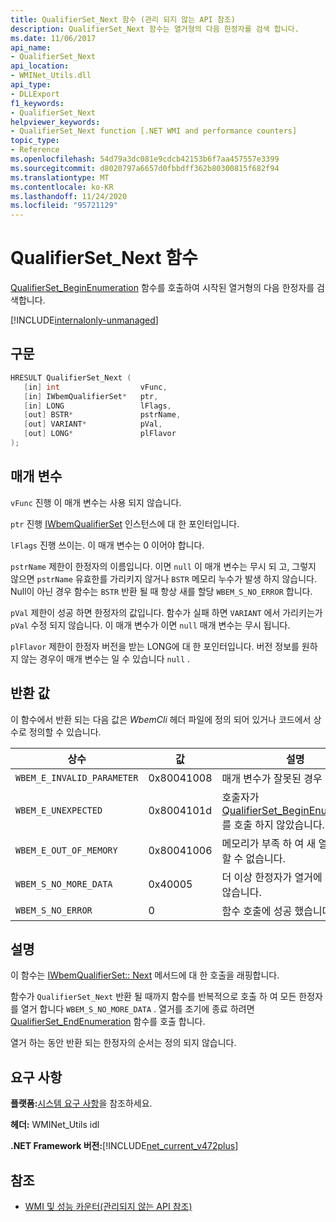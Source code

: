 ```yaml
---
title: QualifierSet_Next 함수 (관리 되지 않는 API 참조)
description: QualifierSet_Next 함수는 열거형의 다음 한정자를 검색 합니다.
ms.date: 11/06/2017
api_name:
- QualifierSet_Next
api_location:
- WMINet_Utils.dll
api_type:
- DLLExport
f1_keywords:
- QualifierSet_Next
helpviewer_keywords:
- QualifierSet_Next function [.NET WMI and performance counters]
topic_type:
- Reference
ms.openlocfilehash: 54d79a3dc081e9cdcb42153b6f7aa457557e3399
ms.sourcegitcommit: d8020797a6657d0fbbdff362b80300815f682f94
ms.translationtype: MT
ms.contentlocale: ko-KR
ms.lasthandoff: 11/24/2020
ms.locfileid: "95721129"
---
```

# <a name="qualifierset_next-function"></a>QualifierSet_Next 함수

[QualifierSet_BeginEnumeration](qualifierset-beginenumeration.md) 함수를 호출하여 시작된 열거형의 다음 한정자를 검색합니다.

[!INCLUDE[internalonly-unmanaged](../../../../includes/internalonly-unmanaged.md)]
  
## <a name="syntax"></a>구문  
  
```cpp  
HRESULT QualifierSet_Next (
   [in] int                  vFunc,
   [in] IWbemQualifierSet*   ptr,
   [in] LONG                 lFlags,
   [out] BSTR*               pstrName,
   [out] VARIANT*            pVal,
   [out] LONG*               plFlavor
);
```  

## <a name="parameters"></a>매개 변수

`vFunc` 진행 이 매개 변수는 사용 되지 않습니다.

`ptr` 진행 [IWbemQualifierSet](/windows/desktop/api/wbemcli/nn-wbemcli-iwbemqualifierset) 인스턴스에 대 한 포인터입니다.

`lFlags` 진행 쓰이는. 이 매개 변수는 0 이어야 합니다.

`pstrName` 제한이 한정자의 이름입니다. 이면 `null` 이 매개 변수는 무시 되 고, 그렇지 않으면 `pstrName` 유효한를 가리키지 않거나 `BSTR` 메모리 누수가 발생 하지 않습니다. Null이 아닌 경우 함수는 `BSTR` 반환 될 때 항상 새를 할당 `WBEM_S_NO_ERROR` 합니다.

`pVal` 제한이 성공 하면 한정자의 값입니다. 함수가 실패 하면 `VARIANT` 에서 가리키는가 `pVal` 수정 되지 않습니다. 이 매개 변수가 이면 `null` 매개 변수는 무시 됩니다.

`plFlavor` 제한이 한정자 버전을 받는 LONG에 대 한 포인터입니다. 버전 정보를 원하지 않는 경우이 매개 변수는 일 수 있습니다 `null` .

## <a name="return-value"></a>반환 값

이 함수에서 반환 되는 다음 값은 *WbemCli* 헤더 파일에 정의 되어 있거나 코드에서 상수로 정의할 수 있습니다.

|상수  |값  |설명  |
|---------|---------|---------|
|`WBEM_E_INVALID_PARAMETER` | 0x80041008 | 매개 변수가 잘못된 경우 |
|`WBEM_E_UNEXPECTED` | 0x8004101d | 호출자가 [QualifierSet_BeginEnumeration](qualifierset-beginenumeration.md)를 호출 하지 않았습니다. |
|`WBEM_E_OUT_OF_MEMORY` | 0x80041006 | 메모리가 부족 하 여 새 열거를 시작할 수 없습니다. |
| `WBEM_S_NO_MORE_DATA` | 0x40005 | 더 이상 한정자가 열거에 남아 있지 않습니다. |
|`WBEM_S_NO_ERROR` | 0 | 함수 호출에 성공 했습니다.  |
  
## <a name="remarks"></a>설명

이 함수는 [IWbemQualifierSet:: Next](/windows/desktop/api/wbemcli/nf-wbemcli-iwbemqualifierset-next) 메서드에 대 한 호출을 래핑합니다.

함수가 `QualifierSet_Next` 반환 될 때까지 함수를 반복적으로 호출 하 여 모든 한정자를 열거 합니다 `WBEM_S_NO_MORE_DATA` . 열거를 조기에 종료 하려면 [QualifierSet_EndEnumeration](qualifierset-endenumeration.md) 함수를 호출 합니다.

열거 하는 동안 반환 되는 한정자의 순서는 정의 되지 않습니다.

## <a name="requirements"></a>요구 사항  

 **플랫폼:**[시스템 요구 사항](../../get-started/system-requirements.md)을 참조하세요.  
  
 **헤더:** WMINet_Utils idl  
  
 **.NET Framework 버전:**[!INCLUDE[net_current_v472plus](../../../../includes/net-current-v472plus.md)]  
  
## <a name="see-also"></a>참조

- [WMI 및 성능 카운터(관리되지 않는 API 참조)](index.md)
